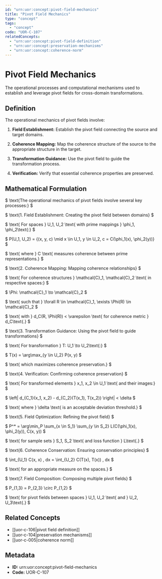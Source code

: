 ```yaml
---
id: "urn:uor:concept:pivot-field-mechanics"
title: "Pivot Field Mechanics"
type: "concept"
tags:
  - "concept"
code: "UOR-C-107"
relatedConcepts:
  - "urn:uor:concept:pivot-field-definition"
  - "urn:uor:concept:preservation-mechanisms"
  - "urn:uor:concept:coherence-norm"
---
```


# Pivot Field Mechanics

The operational processes and computational mechanisms used to establish and leverage pivot fields for cross-domain transformations.

## Definition

The operational mechanics of pivot fields involve:

1. **Field Establishment:** Establish the pivot field connecting the source and target domains.

2. **Coherence Mapping:** Map the coherence structure of the source to the appropriate structure in the target.

3. **Transformation Guidance:** Use the pivot field to guide the transformation process.

4. **Verification:** Verify that essential coherence properties are preserved.

## Mathematical Formulation

$
\text{The operational mechanics of pivot fields involve several key processes:}
$

$
\text{1. Field Establishment: Creating the pivot field between domains}
$

$
\text{   For spaces } U_1, U_2 \text{ with prime mappings } \phi_1, \phi_2\text{:}
$

$
P(U_1, U_2) = \{(x, y, c) \mid x \in U_1, y \in U_2, c = C(\phi_1(x), \phi_2(y))\}
$

$
\text{   where } C \text{ measures coherence between prime representations.}
$

$
\text{2. Coherence Mapping: Mapping coherence relationships}
$

$
\text{   For coherence structures } \mathcal{C}_1, \mathcal{C}_2 \text{ in respective spaces:}
$

$
\Phi: \mathcal{C}_1 \to \mathcal{C}_2
$

$
\text{   such that } \forall R \in \mathcal{C}_1, \exists \Phi(R) \in \mathcal{C}_2
$

$
\text{   with } d_C(R, \Phi(R)) < \varepsilon \text{ for coherence metric } d_C\text{.}
$

$
\text{3. Transformation Guidance: Using the pivot field to guide transformations}
$

$
\text{   For transformation } T: U_1 \to U_2\text{:}
$

$
T(x) = \arg\max_{y \in U_2} P(x, y)
$

$
\text{   which maximizes coherence preservation.}
$

$
\text{4. Verification: Confirming coherence preservation}
$

$
\text{   For transformed elements } x_1, x_2 \in U_1 \text{ and their images:}
$

$
\left| d_{C_1}(x_1, x_2) - d_{C_2}(T(x_1), T(x_2)) \right| < \delta
$

$
\text{   where } \delta \text{ is an acceptable deviation threshold.}
$

$
\text{5. Field Optimization: Refining the pivot field}
$

$
P^* = \arg\min_P \sum_{x \in S_1} \sum_{y \in S_2} L(C(\phi_1(x), \phi_2(y)), C(x, y))
$

$
\text{   for sample sets } S_1, S_2 \text{ and loss function } L\text{.}
$

$
\text{6. Coherence Conservation: Ensuring conservation principles}
$

$
\int_{U_1} C(x, x) \, dx = \int_{U_2} C(T(x), T(x)) \, dx
$

$
\text{   for an appropriate measure on the spaces.}
$

$
\text{7. Field Composition: Composing multiple pivot fields}
$

$
P_{1,3} = P_{2,3} \circ P_{1,2}
$

$
\text{   for pivot fields between spaces } U_1, U_2 \text{ and } U_2, U_3\text{.}
$

## Related Concepts

- [[uor-c-106|pivot field definition]]
- [[uor-c-104|preservation mechanisms]]
- [[uor-c-005|coherence norm]]

## Metadata

- **ID:** urn:uor:concept:pivot-field-mechanics
- **Code:** UOR-C-107
